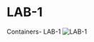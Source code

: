# LAB-1
Containers- LAB-1
![LAB-1](https://github.com/mikkyparagon/LAB-1/assets/131748339/31f241e3-0dff-48f0-9f77-23f04e428738)
